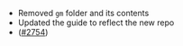 - Removed `gm` folder and its contents
- Updated the guide to reflect the new repo
- ([#2754](https://github.com/informalsystems/hermes/issues/2754))
